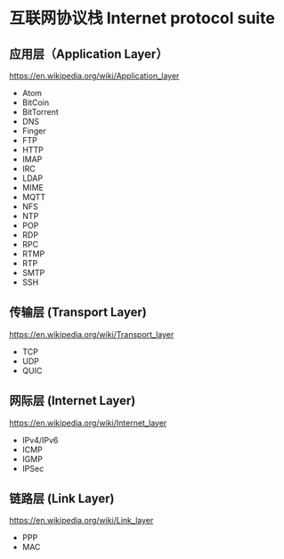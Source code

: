 # 互联网协议栈 Internet protocol suite

## 应用层（Application Layer）

<https://en.wikipedia.org/wiki/Application_layer>

- Atom
- BitCoin
- BitTorrent
- DNS
- Finger
- FTP
- HTTP
- IMAP
- IRC
- LDAP
- MIME
- MQTT
- NFS
- NTP
- POP
- RDP
- RPC
- RTMP
- RTP
- SMTP
- SSH

## 传输层 (Transport Layer)

<https://en.wikipedia.org/wiki/Transport_layer>

- TCP
- UDP
- QUIC

## 网际层 (Internet Layer)

<https://en.wikipedia.org/wiki/Internet_layer>

- IPv4/IPv6
- ICMP
- IGMP
- IPSec

## 链路层 (Link Layer)

<https://en.wikipedia.org/wiki/Link_layer>

- PPP
- MAC
